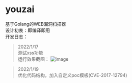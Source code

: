 # youzai
基于Golang的WEB漏洞扫描器  
设计初衷：即编译即用  
开发日志：
> 2022/1/17  
> 测试xss功能  
运行效果截图：
![image](https://user-images.githubusercontent.com/62203483/149745190-d68d3aa8-9010-4b4a-a7fe-9d64a612f7b3.png)

> 2022/1/19  
> 优化代码结构，加入自定义poc模板(CVE-2017-12794)

